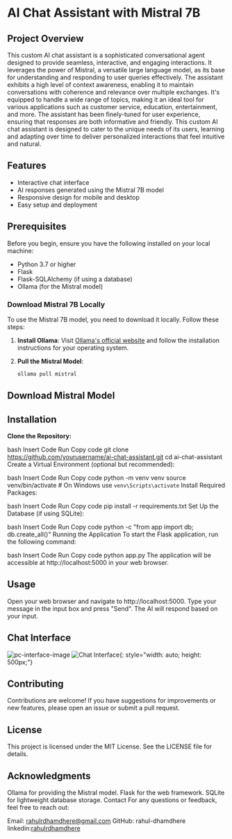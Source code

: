 # AI Chat Assistant with Mistral 7B



## Project Overview

 This custom AI chat assistant is a sophisticated conversational agent designed to provide seamless, interactive, and engaging interactions. It leverages the power of Mistral, a versatile large language model, as its base for understanding and responding to user queries effectively. The assistant exhibits a high level of context awareness, enabling it to maintain conversations with coherence and relevance over multiple exchanges. It's equipped to handle a wide range of topics, making it an ideal tool for various applications such as customer service, education, entertainment, and more. The assistant has been finely-tuned for user experience, ensuring that responses are both informative and friendly. This custom AI chat assistant is designed to cater to the unique needs of its users, learning and adapting over time to deliver personalized interactions that feel intuitive and natural.

## Features

- Interactive chat interface
- AI responses generated using the Mistral 7B model
- Responsive design for mobile and desktop
- Easy setup and deployment

## Prerequisites

Before you begin, ensure you have the following installed on your local machine:

- Python 3.7 or higher
- Flask
- Flask-SQLAlchemy (if using a database)
- Ollama (for the Mistral model)

### Download Mistral 7B Locally

To use the Mistral 7B model, you need to download it locally. Follow these steps:

1. **Install Ollama**: Visit [Ollama's official website](https://ollama.ai/) and follow the installation instructions for your operating system.

2. **Pull the Mistral Model**:
   ```bash
   ollama pull mistral
## Download Mistral Model

## Installation
**Clone the Repository:**

bash
Insert Code
Run
Copy code
git clone https://github.com/yourusername/ai-chat-assistant.git
cd ai-chat-assistant
Create a Virtual Environment (optional but recommended):

bash
Insert Code
Run
Copy code
python -m venv venv
source venv/bin/activate  # On Windows use `venv\Scripts\activate`
Install Required Packages:

bash
Insert Code
Run
Copy code
pip install -r requirements.txt
Set Up the Database (if using SQLite):

bash
Insert Code
Run
Copy code
python -c "from app import db; db.create_all()"
Running the Application
To start the Flask application, run the following command:

bash
Insert Code
Run
Copy code
python app.py
The application will be accessible at http://localhost:5000 in your web browser.

## Usage
Open your web browser and navigate to http://localhost:5000.
Type your message in the input box and press "Send".
The AI will respond based on your input.
## Chat Interface
![pc-interface-image](pcview.png)
![Chat Interface](mobileview.png){: style="width: auto; height: 500px;"}
## Contributing
Contributions are welcome! If you have suggestions for improvements or new features, please open an issue or submit a pull request.

## License
This project is licensed under the MIT License. See the LICENSE file for details.

## Acknowledgments
Ollama for providing the Mistral model.
Flask for the web framework.
SQLite for lightweight database storage.
Contact
For any questions or feedback, feel free to reach out:

Email: rahulrdhamdhere@gmail.com
GitHub: rahul-dhamdhere
linkedin:[rahulrdhamdhere](https://www.linkedin.com/in/rahulrdhamdhere/)